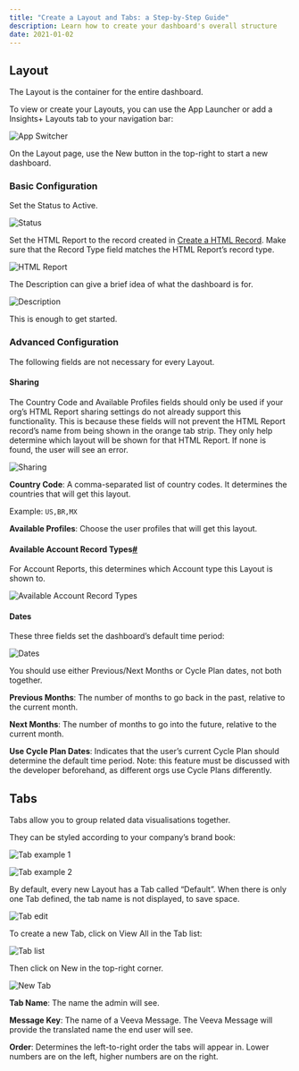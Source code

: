 ```yaml
---
title: "Create a Layout and Tabs: a Step-by-Step Guide"
description: Learn how to create your dashboard's overall structure
date: 2021-01-02
---
```

## Layout

The Layout is the container for the entire dashboard.

To view or create your Layouts, you can use the App Launcher or add a Insights+ Layouts tab to your navigation bar:

![App Switcher](/static/img/layout-01.png "App Switcher")

On the Layout page, use the New button in the top-right to start a new dashboard.

### Basic Configuration

Set the Status to Active.

![Status](/static/img/layout-02.png "Status")

Set the HTML Report to the record created in [Create a HTML Record](/static/img/01-create-a-html-record.html). Make sure that the Record Type field matches the HTML Report’s record type.

![HTML Report](/static/img/layout-03.png "HTML Report")

The Description can give a brief idea of what the dashboard is for.

![Description](/static/img/layout-04.png "Description")

This is enough to get started.

### Advanced Configuration

The following fields are not necessary for every Layout.

#### Sharing

The Country Code and Available Profiles fields should only be used if your org’s HTML Report sharing settings do not already support this functionality. This is because these fields will not prevent the HTML Report record’s name from being shown in the orange tab strip. They only help determine which layout will be shown for that HTML Report. If none is found, the user will see an error.

![Sharing](/static/img/layout-05.png "Sharing")

**Country Code**: A comma-separated list of country codes. It determines the countries that will get this layout.

Example: `US,BR,MX`

**Available Profiles**: Choose the user profiles that will get this layout.

#### Available Account Record Types[\#](/static/img/02-create-a-layout-and-tabs.html#available-account-record-types)

For Account Reports, this determines which Account type this Layout is shown to.

![Available Account Record Types](/static/img/layout-06.png "Available Account Record Types")

#### Dates

These three fields set the dashboard’s default time period:

![Dates](/static/img/layout-07.png "Dates")

You should use either Previous/Next Months or Cycle Plan dates, not both together.

**Previous Months**: The number of months to go back in the past, relative to the current month.

**Next Months**: The number of months to go into the future, relative to the current month.

**Use Cycle Plan Dates**: Indicates that the user’s current Cycle Plan should determine the default time period. Note: this feature must be discussed with the developer beforehand, as different orgs use Cycle Plans differently.

## Tabs

Tabs allow you to group related data visualisations together.

They can be styled according to your company’s brand book:

![Tab example 1](/static/img/tabs-01.png "Tab example 1")

![Tab example 2](/static/img/tabs-02.png "Tab example 2")

By default, every new Layout has a Tab called “Default”. When there is only one Tab defined, the tab name is not displayed, to save space.

![Tab edit](/static/img/tabs-03.png "Tab edit")

To create a new Tab, click on View All in the Tab list:

![Tab list](/static/img/tabs-04.png "Tab list")

Then click on New in the top-right corner.

![New Tab](/static/img/tabs-03.png "New Tab")

**Tab Name**: The name the admin will see.

**Message Key**: The name of a Veeva Message. The Veeva Message will provide the translated name the end user will see.

**Order**: Determines the left-to-right order the tabs will appear in. Lower numbers are on the left, higher numbers are on the right.
